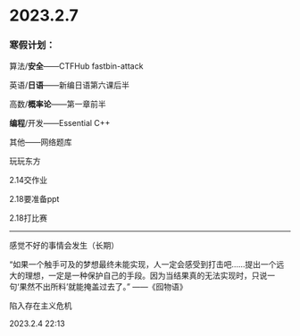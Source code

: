 # 2023.2.7

### 寒假计划：

算法/**安全**——CTFHub fastbin-attack

英语/**日语**——新编日语第六课后半

高数/**概率论**——第一章前半

**编程**/开发——Essential C++

其他——网络题库

玩玩东方

2.14交作业

2.18要准备ppt

2.18打比赛

------

感觉不好的事情会发生（长期）

“如果一个触手可及的梦想最终未能实现，人一定会感受到打击吧……提出一个远大的理想，一定是一种保护自己的手段。因为当结果真的无法实现时，只说一句‘果然不出所料’就能掩盖过去了。” ——《囮物语》

陷入存在主义危机

2023.2.4 22:13

